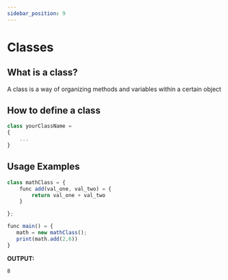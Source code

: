 ```yaml
---
sidebar_position: 9
---
```


# Classes

## What is a class?
A class is a way of organizing methods and variables within a certain object

## How to define a class

```jsx
class yourClassName = 
{
    ...
}
```

## Usage Examples

```jsx
class mathClass = {
    func add(val_one, val_two) = {
        return val_one + val_two
    }

};

func main() = {
   math = new mathClass();
   print(math.add(2,6))
}
```

**OUTPUT:**

```
8
```